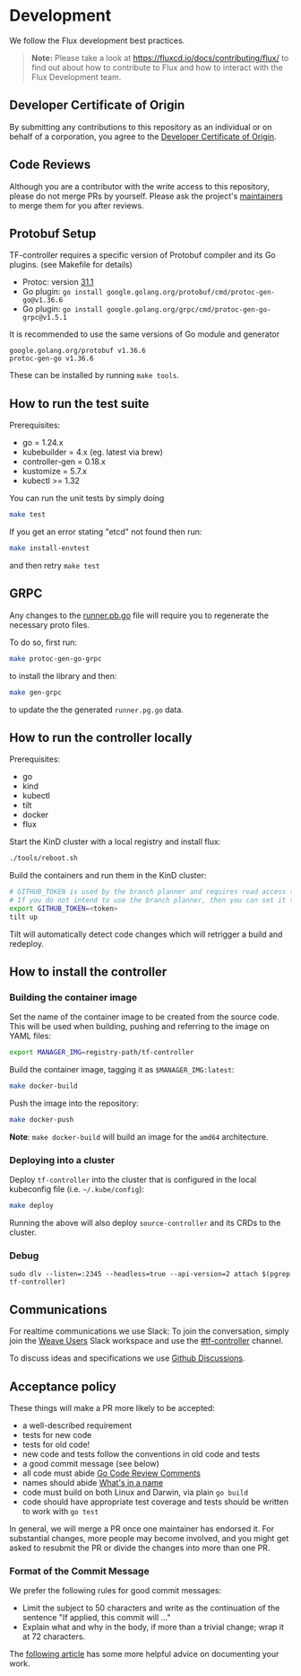 # Development

We follow the Flux development best practices.

> **Note:** Please take a look at <https://fluxcd.io/docs/contributing/flux/>
> to find out about how to contribute to Flux and how to interact with the
> Flux Development team.

## Developer Certificate of Origin

By submitting any contributions to this repository as an individual or on behalf of a corporation, you agree to the [Developer Certificate of Origin](DCO).

## Code Reviews

Although you are a contributor with the write access to this repository,
please do not merge PRs by yourself. Please ask the project's [maintainers](MAINTAINERS)
to merge them for you after reviews.

## Protobuf Setup

TF-controller requires a specific version of Protobuf compiler and its Go plugins. (see Makefile for details)

* Protoc: version [31.1](https://github.com/protocolbuffers/protobuf/releases/tag/v31.1)
* Go plugin: `go install google.golang.org/protobuf/cmd/protoc-gen-go@v1.36.6`
* Go plugin: `go install google.golang.org/grpc/cmd/protoc-gen-go-grpc@v1.5.1`

It is recommended to use the same versions of Go module and generator
```text
google.golang.org/protobuf v1.36.6
protoc-gen-go v1.36.6
```

These can be installed by running `make tools`.

## How to run the test suite

Prerequisites:

* go = 1.24.x
* kubebuilder = 4.x (eg. latest via brew)
* controller-gen = 0.18.x
* kustomize = 5.7.x
* kubectl >= 1.32

You can run the unit tests by simply doing

```bash
make test
```

If you get an error stating "etcd" not found then run:

```bash
make install-envtest
```

and then retry `make test`

## GRPC

Any changes to the [runner.pb.go](./runner/runner.pb.go) file will require you to regenerate the necessary proto files.

To do so, first run:

```bash
make protoc-gen-go-grpc
```

to install the library and then:

```bash
make gen-grpc
```

to update the the generated `runner.pg.go` data.

## How to run the controller locally

Prerequisites:

* go
* kind
* kubectl
* tilt
* docker
* flux

Start the KinD cluster with a local registry and install flux:

```bash
./tools/reboot.sh
```

Build the containers and run them in the KinD cluster:

```bash
# GITHUB_TOKEN is used by the branch planner and requires read access to the targeted repository.
# If you do not intend to use the branch planner, then you can set it to a random non-empty string. 
export GITHUB_TOKEN=<token>
tilt up
```

Tilt will automatically detect code changes which will retrigger a build and redeploy.

## How to install the controller

### Building the container image

Set the name of the container image to be created from the source code. This will be used when building, pushing and referring to the image on YAML files:

```sh
export MANAGER_IMG=registry-path/tf-controller
```

Build the container image, tagging it as `$MANAGER_IMG:latest`:

```sh
make docker-build
```

Push the image into the repository:

```sh
make docker-push
```

**Note**: `make docker-build` will build an image for the `amd64` architecture.

### Deploying into a cluster

Deploy `tf-controller` into the cluster that is configured in the local kubeconfig file (i.e. `~/.kube/config`):

```sh
make deploy
```

Running the above will also deploy `source-controller` and its CRDs to the cluster.

### Debug

`sudo dlv --listen=:2345 --headless=true --api-version=2 attach $(pgrep tf-controller)`

## Communications

For realtime communications we use Slack: To join the conversation, simply join the [Weave Users](https://weave-community.slack.com/) Slack workspace and use the [#tf-controller](https://weave-community.slack.com/messages/tf-controller/) channel.

To discuss ideas and specifications we use [Github Discussions](https://github.com/flux-iac/tofu-controller/discussions).

## Acceptance policy

These things will make a PR more likely to be accepted:

* a well-described requirement
* tests for new code
* tests for old code!
* new code and tests follow the conventions in old code and tests
* a good commit message (see below)
* all code must abide [Go Code Review Comments](https://github.com/golang/go/wiki/CodeReviewComments)
* names should abide [What's in a name](https://talks.golang.org/2014/names.slide#1)
* code must build on both Linux and Darwin, via plain `go build`
* code should have appropriate test coverage and tests should be written
  to work with `go test`

In general, we will merge a PR once one maintainer has endorsed it.
For substantial changes, more people may become involved, and you might
get asked to resubmit the PR or divide the changes into more than one PR.

### Format of the Commit Message

We prefer the following rules for good commit messages:

* Limit the subject to 50 characters and write as the continuation
  of the sentence "If applied, this commit will ..."
* Explain what and why in the body, if more than a trivial change;
  wrap it at 72 characters.

The [following article](https://chris.beams.io/posts/git-commit/#seven-rules)
has some more helpful advice on documenting your work.
